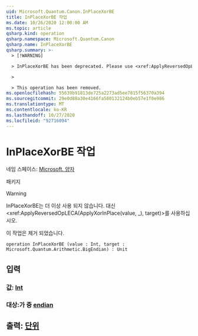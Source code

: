 ```yaml
---
uid: Microsoft.Quantum.Canon.InPlaceXorBE
title: InPlaceXorBE 작업
ms.date: 10/26/2020 12:00:00 AM
ms.topic: article
qsharp.kind: operation
qsharp.namespace: Microsoft.Quantum.Canon
qsharp.name: InPlaceXorBE
qsharp.summary: >-
  > [!WARNING]

  > InPlaceXorBE has been deprecated. Please use <xref:ApplyReversedOpLECA(ApplyXorInPlace(value, _), target)> instead.

  >

  > This operation has been removed.
ms.openlocfilehash: 55639b91813de725a2273ad5ee7815f56370a394
ms.sourcegitcommit: 29e0d88a30e4166fa580132124b0eb57e1f0e986
ms.translationtype: MT
ms.contentlocale: ko-KR
ms.lasthandoff: 10/27/2020
ms.locfileid: "92716094"
---
```

# <a name="inplacexorbe-operation"></a>InPlaceXorBE 작업

네임 스페이스: [Microsoft. 양자](xref:Microsoft.Quantum.Canon)

패키지 [](https://nuget.org/packages/)


> [!WARNING]
> InPlaceXorBE는 더 이상 사용 되지 않습니다. 대신 <xref:ApplyReversedOpLECA(ApplyXorInPlace(value, _), target)>를 사용하십시오.
>
> 이 작업은 제거 되었습니다.



```qsharp
operation InPlaceXorBE (value : Int, target : Microsoft.Quantum.Arithmetic.BigEndian) : Unit
```


## <a name="input"></a>입력

### <a name="value--int"></a>값: [Int](xref:microsoft.quantum.lang-ref.int)




### <a name="target--bigendian"></a>대상:가 중 [endian](xref:Microsoft.Quantum.Arithmetic.BigEndian)





## <a name="output--unit"></a>출력: [단위](xref:microsoft.quantum.lang-ref.unit)

